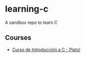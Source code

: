 # learning-c
A sandbox repo to learn C

## Courses
* [Curso de Introducción a C - Platzi](https://platzi.com/clases/lenguaje-c/)
